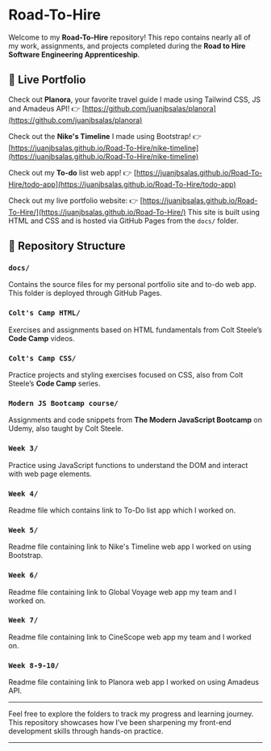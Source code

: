 # Road-To-Hire

Welcome to my **Road-To-Hire** repository!
This repo contains nearly all of my work, assignments, and projects completed during the **Road to Hire Software Engineering Apprenticeship**.

## 🔗 Live Portfolio

Check out **Planora**, your favorite travel guide I made using Tailwind CSS, JS and Amadeus API!
👉 [https://github.com/juanjbsalas/planora](https://github.com/juanjbsalas/planora)

Check out the **Nike's Timeline** I made using Bootstrap!
👉 [https://juanjbsalas.github.io/Road-To-Hire/nike-timeline](https://juanjbsalas.github.io/Road-To-Hire/nike-timeline)

Check out my **To-do** list web app!
👉 [https://juanjbsalas.github.io/Road-To-Hire/todo-app](https://juanjbsalas.github.io/Road-To-Hire/todo-app)

Check out my live portfolio website:
👉 [https://juanjbsalas.github.io/Road-To-Hire/](https://juanjbsalas.github.io/Road-To-Hire/)
This site is built using HTML and CSS and is hosted via GitHub Pages from the `docs/` folder.

## 📁 Repository Structure

### `docs/`

Contains the source files for my personal portfolio site and to-do web app. This folder is deployed through GitHub Pages.

### `Colt's Camp HTML/`

Exercises and assignments based on HTML fundamentals from Colt Steele’s **Code Camp** videos.

### `Colt's Camp CSS/`

Practice projects and styling exercises focused on CSS, also from Colt Steele’s **Code Camp** series.

### `Modern JS Bootcamp course/`

Assignments and code snippets from **The Modern JavaScript Bootcamp** on Udemy, also taught by Colt Steele.

### `Week 3/`

Practice using JavaScript functions to understand the DOM and interact with web page elements.

### `Week 4/`

Readme file which contains link to To-Do list app which I worked on.

### `Week 5/`

Readme file containing link to Nike's Timeline web app I worked on using Bootstrap.

### `Week 6/`

Readme file containing link to Global Voyage web app my team and I worked on.

### `Week 7/`

Readme file containing link to CineScope web app my team and I worked on.

### `Week 8-9-10/`

Readme file containing link to Planora web app I worked on using Amadeus API.

---

Feel free to explore the folders to track my progress and learning journey. This repository showcases how I’ve been sharpening my front-end development skills through hands-on practice.

---
